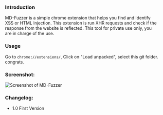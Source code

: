 ### Introduction
MD-Fuzzer is a simple chrome extension that helps you find and identify XSS or HTML Injection. This extension is run XHR requests and check if the response from the website is reflected. This tool for private use only, you are in charge of the use.

### Usage
Go to `chrome://extensions/`, Click on "Load unpacked", select this git folder. congrats.

### Screenshot:
![Screenshot of MD-Fuzzer](https://mordavid.co.il/github/images/md-fuzzer.jpg)

### Changelog:
* 1.0 First Version

